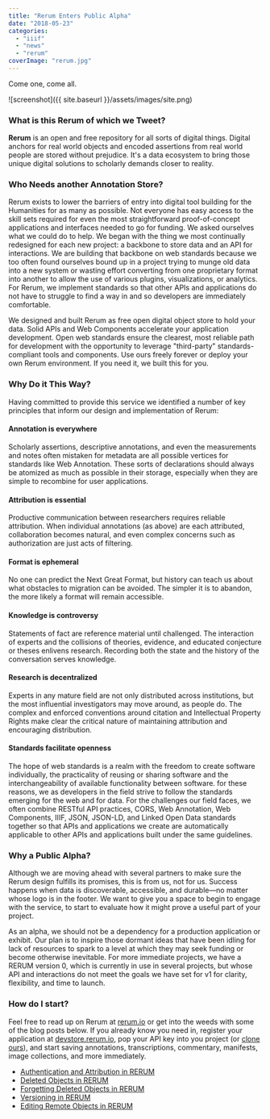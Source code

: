 ```yaml
---
title: "Rerum Enters Public Alpha"
date: "2018-05-23"
categories: 
  - "iiif"
  - "news"
  - "rerum"
coverImage: "rerum.jpg"
---
```


Come one, come all.

![screenshot]({{ site.baseurl }}/assets/images/site.png)

### What is this Rerum of which we Tweet?

**Rerum** is an open and free repository for all sorts of digital things. Digital anchors for real world objects and encoded assertions from real world people are stored without prejudice. It's a data ecosystem to bring those unique digital solutions to scholarly demands closer to reality.

### Who Needs another Annotation Store?

Rerum exists to lower the barriers of entry into digital tool building for the Humanities for as many as possible. Not everyone has easy access to the skill sets required for even the most straightforward proof-of-concept applications and interfaces needed to go for funding. We asked ourselves what we could do to help. We began with the thing we most continually redesigned for each new project: a backbone to store data and an API for interactions. We are building that backbone on web standards because we too often found ourselves bound up in a project trying to munge old data into a new system or wasting effort converting from one proprietary format into another to allow the use of various plugins, visualizations, or analytics. For Rerum, we implement standards so that other APIs and applications do not have to struggle to find a way in and so developers are immediately comfortable.

We designed and built Rerum as free open digital object store to hold your data. Solid APIs and Web Components accelerate your application development. Open web standards ensure the clearest, most reliable path for development with the opportunity to leverage "third-party" standards-compliant tools and components. Use ours freely forever or deploy your own Rerum environment. If you need it, we built this for you.

### Why Do it This Way?

Having committed to provide this service we identified a number of key principles that inform our design and implementation of Rerum:

#### Annotation is everywhere

Scholarly assertions, descriptive annotations, and even the measurements and notes often mistaken for metadata are all possible vertices for standards like Web Annotation. These sorts of declarations should always be atomized as much as possible in their storage, especially when they are simple to recombine for user applications.

#### Attribution is essential

Productive communication between researchers requires reliable attribution. When individual  annotations (as above) are each attributed, collaboration becomes natural, and even complex concerns such as authorization are just acts of filtering.

#### Format is ephemeral

No one can predict the Next Great Format, but history can teach us about what obstacles to migration can be avoided. The simpler it is to abandon, the more likely a format will remain accessible.

#### Knowledge is controversy

Statements of fact are reference material until challenged. The interaction of experts and the collisions of theories, evidence, and educated conjecture or theses enlivens research. Recording both the state and the history of the conversation serves knowledge.

#### Research is decentralized

Experts in any mature field are not only distributed across institutions, but the most influential investigators may move around, as people do. The complex and enforced conventions around citation and Intellectual Property Rights make clear the critical nature of maintaining attribution and encouraging distribution.

#### Standards facilitate openness

The hope of web standards is a realm with the freedom to create software individually, the practicality of reusing or sharing software and the interchangeability of available functionality between software. for these reasons, we as developers in the field strive to follow the standards emerging for the web and for data. For the challenges our field faces, we often combine RESTful API practices, CORS, Web Annotation, Web Components, IIIF, JSON, JSON\-LD, and Linked Open Data standards together so that APIs and applications we create are automatically applicable to other APIs and applications built under the same guidelines.

### Why a Public Alpha?

Although we are moving ahead with several partners to make sure the Rerum design fulfills its promises, this is from us, not for us. Success happens when data is discoverable, accessible, and durable—no matter whose logo is in the footer. We want to give you a space to begin to engage with the service, to start to evaluate how it might prove a useful part of your project.

As an alpha, we should not be a dependency for a production application or exhibit. Our plan is to inspire those dormant ideas that have been idling for lack of resources to spark to a level at which they may seek funding or become otherwise inevitable. For more immediate projects, we have a RERUM version 0, which is currently in use in several projects, but whose API and interactions do not meet the goals we have set for v1 for clarity, flexibility, and time to launch.

### How do I start?

Feel free to read up on Rerum at [rerum.io](http://rerum.io) or get into the weeds with some of the blog posts below. If you already know you need in, register your application at [devstore.rerum.io](http://devstore.rerum.io/v1/), pop your API key into you project (or [clone ours](https://github.com/CenterForDigitalHumanities/TinyThings)), and start saving annotations, transcriptions, commentary, manifests, image collections, and more immediately.

- [Authentication and Attribution in RERUM](https://blog.ongcdh.org/development/authentication-and-attribution-in-rerum/)
- [Deleted Objects in RERUM](https://blog.ongcdh.org/development/deleted-objects-in-rerum/)
- [Forgetting Deleted Objects in RERUM](https://blog.ongcdh.org/development/forgetting-deleted-objects-in-rerum/)
- [Versioning in RERUM](https://blog.ongcdh.org/development/versioning-in-rerum/)
- [Editing Remote Objects in RERUM](https://blog.ongcdh.org/development/editing-remote-objects-in-rerum/)
